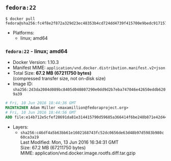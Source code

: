 ## `fedora:22`

```console
$ docker pull fedora@sha256:fc4f8e2f872a329d23ec48353b4cd724dd4739f415700e9bedc917157ed5525c
```

-	Platforms:
	-	linux; amd64

### `fedora:22` - linux; amd64

-	Docker Version: 1.10.3
-	Manifest MIME: `application/vnd.docker.distribution.manifest.v2+json`
-	Total Size: **67.2 MB (67211750 bytes)**  
	(compressed transfer size, not on-disk size)
-	Image ID: `sha256:2d3da2084d089bc8405d040807290e0dd9d2b7eba747046e42650eddb6209a39`

```dockerfile
# Fri, 10 Jun 2016 18:44:36 GMT
MAINTAINER Adam Miller <maxamillion@fedoraproject.org>
# Fri, 10 Jun 2016 18:44:56 GMT
ADD file:e14b712e5cfef28691da81e314415790d59685a366414f6be248b871e42d4436 in /
```

-	Layers:
	-	`sha256:c46df4a5b63bb61e1602168743fc52dc0656de63d48b97d5983b980c60ca3a19`  
		Last Modified: Mon, 13 Jun 2016 16:34:31 GMT  
		Size: 67.2 MB (67211750 bytes)  
		MIME: application/vnd.docker.image.rootfs.diff.tar.gzip
